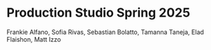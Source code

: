 # Production Studio Spring 2025
Frankie Alfano, Sofia Rivas, Sebastian Bolatto, Tamanna Taneja, Elad Flaishon, Matt Izzo
